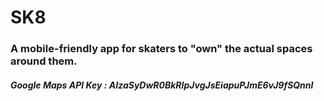 # SK8
### A mobile-friendly app for skaters to "own" the actual spaces around them.
##### Google Maps API Key : AIzaSyDwR0BkRIpJvgJsEiapuPJmE6vJ9fSQnnI
